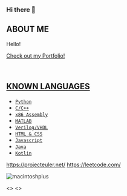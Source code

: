 ### Hi there 👋
<h2><b>ABOUT ME</b></h2>
<p>Hello!</p>
<p><a href="https://protamlan.github.io/">Check out my Portfolio!</p>
<br>
	
<h2><b>KNOWN LANGUAGES</b></h2>
<ul>
	<li><code>Python</code></li>
	<li><code>C/C++</code></li>
	<li><code>x86 Assembly</code></li>
	<li><code>MATLAB</code></li>
	<li><code>Verilog/VHDL</code></li>
	<li><code>HTML & CSS</code></li>
	<li><code>Javascript</code></li>
	<li><code>Java</code></li>
	<li><code>Kotlin</code></li>
</ul>

https://projecteuler.net/
https://leetcode.com/


![macintoshplus](https://user-images.githubusercontent.com/75819639/185818890-c1a82547-d483-43a1-88c0-8667070aa0ea.gif)



<>  <>
